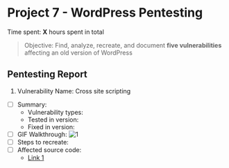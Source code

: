 # Project 7 - WordPress Pentesting

Time spent: **X** hours spent in total

> Objective: Find, analyze, recreate, and document **five vulnerabilities** affecting an old version of WordPress

## Pentesting Report

1. Vulnerability Name: Cross site scripting
  - [ ] Summary: 
    - Vulnerability types:
    - Tested in version:
    - Fixed in version: 
  - [ ] GIF Walkthrough:
  ![1](https://user-images.githubusercontent.com/24555370/31864921-e4a6ec18-b733-11e7-8d18-aa71ec06f50f.gif)
  - [ ] Steps to recreate: 
  - [ ] Affected source code:
    - [Link 1](https://github.com/WordPress/WordPress/commit/c9e60dab176635d4bfaaf431c0ea891e4726d6e0)

